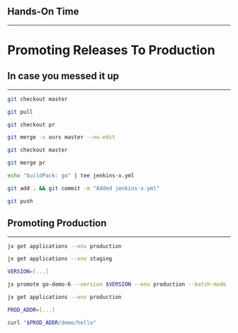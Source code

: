 ## Hands-On Time

---

# Promoting Releases To Production


## In case you messed it up

---

```bash
git checkout master

git pull

git checkout pr

git merge -s ours master --no-edit

git checkout master

git merge pr

echo "buildPack: go" | tee jenkins-x.yml

git add . && git commit -m "Added jenkins-x.yml"

git push
```


## Promoting Production

---

```bash
jx get applications --env production

jx get applications --env staging

VERSION=[...]

jx promote go-demo-6 --version $VERSION --env production --batch-mode

jx get applications --env production

PROD_ADDR=[...]

curl "$PROD_ADDR/demo/hello"
```
